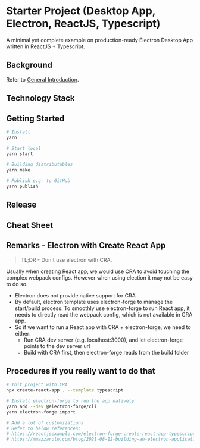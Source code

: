 # Starter Project (Desktop App, Electron, ReactJS, Typescript)

A minimal yet complete example on production-ready Electron Desktop App written in ReactJS + Typescript.

## Background

Refer to [General Introduction](https://github.com/project-starter-collection/general-introduction/tree/main#readme).

## Technology Stack

## Getting Started

```bash
# Install
yarn

# Start local
yarn start

# Building distributables
yarn make

# Publish e.g. to GitHub
yarn publish
```

## Release

## Cheat Sheet

## Remarks - Electron with Create React App

> TL;DR - Don't use electron with CRA.

Usually when creating React app, we would use CRA to avoid touching the complex webpack configs. However when using election it may not be easy to do so.

- Electron does not provide native support for CRA
- By default, electron template uses electron-forge to manage the start/build process. To smoothly use electron-forge to run React app, it needs to directly read the webpack config, which is not available in CRA app.
- So if we want to run a React app with CRA + electron-forge, we need to either:
  - Run CRA dev server (e.g. localhost:3000), and let electron-forge points to the dev server url
  - Build with CRA first, then electron-forge reads from the build folder

## Procedures if you really want to do that

```bash
# Init project with CRA 
npx create-react-app . --template typescript

# Install electron-forge to run the app natively
yarn add --dev @electron-forge/cli
yarn electron-forge import

# Add a lot of customizations
# Refer to below references:
# https://reactjsexample.com/electron-forge-create-react-app-typescript-template/
# https://mmazzarolo.com/blog/2021-08-12-building-an-electron-application-using-create-react-app/
```
